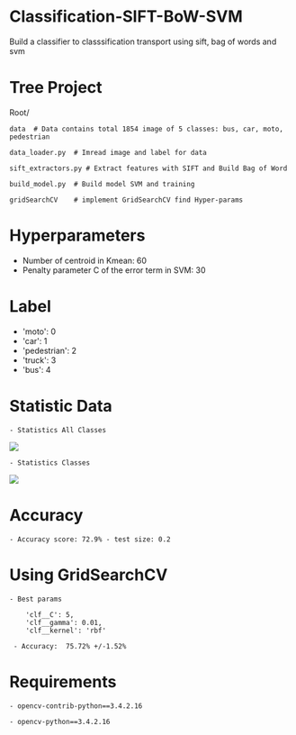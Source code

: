 # Classification-SIFT-BoW-SVM
Build a classifier to classsification transport using sift, bag of words and svm

# Tree Project

Root/ 

    data  # Data contains total 1854 image of 5 classes: bus, car, moto, pedestrian 
    
    data_loader.py  # Imread image and label for data
    
    sift_extractors.py # Extract features with SIFT and Build Bag of Word
    
    build_model.py  # Build model SVM and training
    
    gridSearchCV    # implement GridSearchCV find Hyper-params
    
# Hyperparameters
  - Number of centroid in Kmean: 60
  - Penalty parameter C of the error term in SVM: 30

# Label 
  - 'moto': 0
  - 'car': 1
  - 'pedestrian': 2
  - 'truck': 3
  - 'bus': 4
  
# Statistic Data
    - Statistics All Classes
    
 <img src="https://github.com/minhhaui/Classification-SIFT-SVM/blob/master/image/data.png">
    
    - Statistics Classes
    
 <img src="https://github.com/minhhaui/Classification-SIFT-SVM/blob/master/image/statistic.png" >
 
 # Accuracy 
    - Accuracy score: 72.9% - test size: 0.2 
  
 # Using GridSearchCV
    - Best params
    
        'clf__C': 5,
        'clf__gamma': 0.01,
        'clf__kernel': 'rbf'
        
     - Accuracy:  75.72% +/-1.52%
    
 # Requirements
    - opencv-contrib-python==3.4.2.16
    
    - opencv-python==3.4.2.16
    


    
    
    



